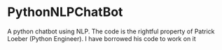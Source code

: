 # PythonNLPChatBot
A python chatbot using NLP. The code is the rightful property of Patrick Loeber (Python Engineer). I have borrowed his code to work on it
